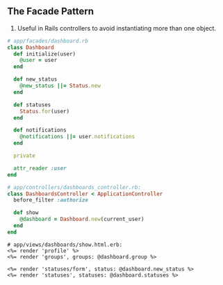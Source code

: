 The Facade Pattern
------------------

1. Useful in Rails controllers to avoid instantiating more than one object.

```ruby
# app/facades/dashboard.rb
class Dashboard
  def initialize(user)
    @user = user
  end

  def new_status
    @new_status ||= Status.new
  end

  def statuses
    Status.for(user)
  end

  def notifications
    @notifications ||= user.notifications
  end

  private

  attr_reader :user
end
```
```ruby
# app/controllers/dashboards_controller.rb:
class DashboardsController < ApplicationController
  before_filter :authorize

  def show
    @dashboard = Dashboard.new(current_user)
  end
end
```
```erb
# app/views/dashboards/show.html.erb:
<%= render 'profile' %>
<%= render 'groups', groups: @dashboard.group %>

<%= render 'statuses/form', status: @dashboard.new_status %>
<%= render 'statuses', statuses: @dashboard.statuses %>
```
